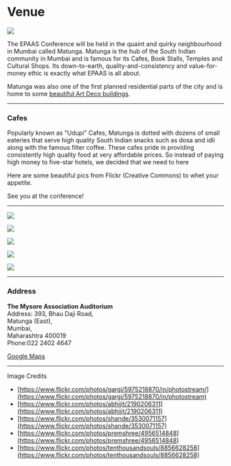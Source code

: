 # Venue

<img src="/assets/epaas_com/images/conf/epaas-conf-14.png" class="img-responsive">

The EPAAS Conference will be held in the quaint and quirky neighbourhood in Mumbai called Matunga. Matunga is the hub of the South Indian community in Mumbai and is famous for its Cafes, Book Stalls, Temples and Cultural Shops. Its down-to-earth, quality-and-consistency and value-for-money ethic is exactly what EPAAS is all about.

Matunga was also one of the first planned residential parts of the city and is home to some [beautiful Art Deco buildings](http://thatandthisinmumbai.wordpress.com/2014/05/29/neighbourhoods-of-mumbai-1-matunga/).

---

### Cafes

Popularly known as "Udupi" Cafes, Matunga is dotted with dozens of small eateries that serve high quality South Indian snacks such as dosa and idli along with the famous filter coffee. These cafes pride in providing consistently high quality food at very affordable prices. So instead of paying high money to five-star hotels, we decided that we need to here

Here are some beautiful pics from Flickr (Creative Commons) to whet your appetite.

See you at the conference!

---

<p><img src="/assets/epaas_com/images/conf/matunga-1.jpg" class="img-responsive"></p>
<p><img src="/assets/epaas_com/images/conf/matunga-2.jpg" class="img-responsive"></p>
<p><img src="/assets/epaas_com/images/conf/matunga-3.jpg" class="img-responsive"></p>
<p><img src="/assets/epaas_com/images/conf/matunga-4.jpg" class="img-responsive"></p>
<p><img src="/assets/epaas_com/images/conf/matunga-5.jpg" class="img-responsive"></p>

---

### Address

**The Mysore Association Auditorium**<br>
Address: 393, Bhau Daji Road,<br>
Matunga (East), <br>
Mumbai, <br>
Maharashtra 400019<br>
Phone:022 2402 4647<br>

[<i class="icon-map-marker"></i> Google Maps](https://www.google.co.in/maps/place/Mysore+Association+Auditorium/@19.028398,72.85494,17z/data=!4m2!3m1!1s0x0:0xd31576f646dcbc86)

---

Image Credits

- [https://www.flickr.com/photos/gargi/5975218870/in/photostream/](https://www.flickr.com/photos/gargi/5975218870/in/photostream)
- [https://www.flickr.com/photos/abhijit/2190206311](https://www.flickr.com/photos/abhijit/2190206311)
- [https://www.flickr.com/photos/shande/3530071157](https://www.flickr.com/photos/shande/3530071157)
- [https://www.flickr.com/photos/premshree/4956514848](https://www.flickr.com/photos/premshree/4956514848)
- [https://www.flickr.com/photos/tenthousandsouls/8856628258](https://www.flickr.com/photos/tenthousandsouls/8856628258)
